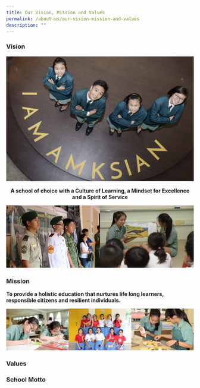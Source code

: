```yaml
---
title: Our Vision, Mission and Values
permalink: /about-us/our-vision-mission-and-values
description: ""
---
```

<h3>Vision</h3>

![](/images/Our%20History%20-%20AMKSS%20Vision.jpg)
<p style="text-align: center;"><strong>A school of choice with a Culture of Learning, a Mindset for Excellence and a Spirit of Service</strong></p>

![](/images/ourhistory.jpg)
<h3>Mission</h3>
<p><strong>To provide a holistic education that nurtures life long learners, responsible citizens and resilient individuals.</strong></p>

![](/images/schoolhistory2.jpg)

<h3>Values</h3>




<h3>School Motto</h3>

